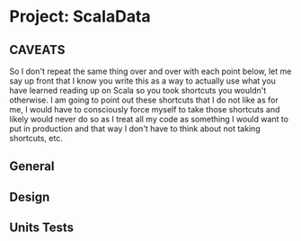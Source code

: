 # Project: ScalaData

## CAVEATS
So I don't repeat the same thing over and over with each point below, let me say up front that I know you write this as a way to actually use what you have learned reading up on Scala so you took shortcuts you wouldn't otherwise. I am going to point out these shortcuts that I do not like as for me, I would have to consciously force myself to take those shortcuts and likely would never do so as I treat all my code as something I would want to put in production and that way I don't have to think about not taking shortcuts, etc.  

## General

## Design

## Units Tests
